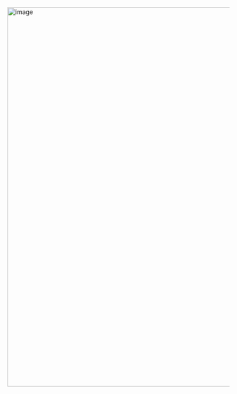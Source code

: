 <img width="1788" height="858" alt="image" src="https://github.com/user-attachments/assets/f5e1dfe3-6af0-4a2a-8e05-4f409369b019" />
